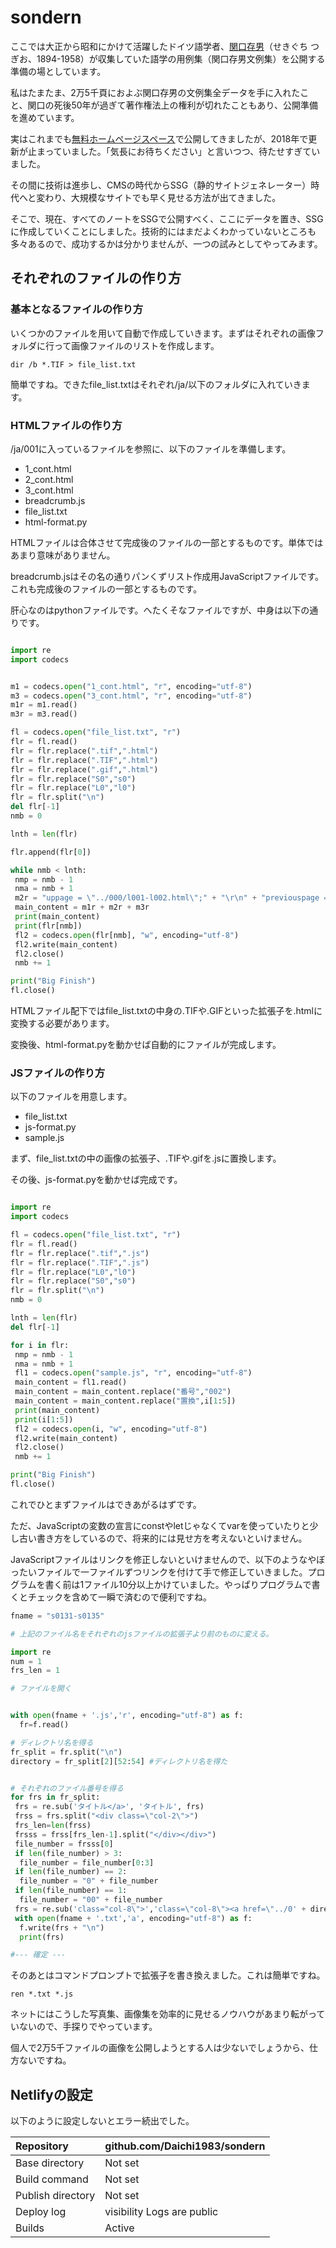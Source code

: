 # sondern
ここでは大正から昭和にかけて活躍したドイツ語学者、[関口存男](https://ja.wikipedia.org/wiki/%E9%96%A2%E5%8F%A3%E5%AD%98%E7%94%B7)（せきぐち つぎお、1894-1958）が収集していた語学の用例集（関口存男文例集）を公開する準備の場としています。

私はたまたま、2万5千頁におよぶ関口存男の文例集全データを手に入れたこと、関口の死後50年が過ぎて著作権法上の権利が切れたこともあり、公開準備を進めています。

実はこれまでも[無料ホームページスペース](http://sondern.starfree.jp/)で公開してきましたが、2018年で更新が止まっていました。「気長にお待ちください」と言いつつ、待たせすぎていました。

その間に技術は進歩し、CMSの時代からSSG（静的サイトジェネレーター）時代へと変わり、大規模なサイトでも早く見せる方法が出てきました。

そこで、現在、すべてのノートをSSGで公開すべく、ここにデータを置き、SSGに作成していくことにしました。技術的にはまだよくわかっていないところも多々あるので、成功するかは分かりませんが、一つの試みとしてやってみます。

## それぞれのファイルの作り方

### 基本となるファイルの作り方

いくつかのファイルを用いて自動で作成していきます。まずはそれぞれの画像フォルダに行って画像ファイルのリストを作成します。

```
dir /b *.TIF > file_list.txt
```

簡単ですね。できたfile_list.txtはそれぞれ/ja/以下のフォルダに入れていきます。

### HTMLファイルの作り方

/ja/001に入っているファイルを参照に、以下のファイルを準備します。

* 1_cont.html
* 2_cont.html
* 3_cont.html
* breadcrumb.js
* file_list.txt
* html-format.py

HTMLファイルは合体させて完成後のファイルの一部とするものです。単体ではあまり意味がありません。

breadcrumb.jsはその名の通りパンくずリスト作成用JavaScriptファイルです。これも完成後のファイルの一部とするものです。

肝心なのはpythonファイルです。へたくそなファイルですが、中身は以下の通りです。

```python:html-format.py

import re
import codecs


m1 = codecs.open("1_cont.html", "r", encoding="utf-8")
m3 = codecs.open("3_cont.html", "r", encoding="utf-8")
m1r = m1.read()
m3r = m3.read()

fl = codecs.open("file_list.txt", "r")
flr = fl.read()
flr = flr.replace(".tif",".html")
flr = flr.replace(".TIF",".html")
flr = flr.replace(".gif",".html")
flr = flr.replace("S0","s0")
flr = flr.replace("L0","l0")
flr = flr.split("\n")
del flr[-1]
nmb = 0

lnth = len(flr)

flr.append(flr[0])

while nmb < lnth:
 nmp = nmb - 1
 nma = nmb + 1
 m2r = "uppage = \"../000/l001-l002.html\";" + "\r\n" + "previouspage = \"" + flr[nmp] + "\";" + "\r\n" + "nextpage = \"" + flr[nma] + "\";" + "\n"
 main_content = m1r + m2r + m3r
 print(main_content)
 print(flr[nmb])
 fl2 = codecs.open(flr[nmb], "w", encoding="utf-8")
 fl2.write(main_content)
 fl2.close()
 nmb += 1

print("Big Finish")
fl.close()

```

HTMLファイル配下ではfile_list.txtの中身の.TIFや.GIFといった拡張子を.htmlに変換する必要があります。

変換後、html-format.pyを動かせば自動的にファイルが完成します。

### JSファイルの作り方

以下のファイルを用意します。

* file_list.txt
* js-format.py
* sample.js

まず、file_list.txtの中の画像の拡張子、.TIFや.gifを.jsに置換します。

その後、js-format.pyを動かせば完成です。

```python:js-format.py

import re
import codecs

fl = codecs.open("file_list.txt", "r")
flr = fl.read()
flr = flr.replace(".tif",".js")
flr = flr.replace(".TIF",".js")
flr = flr.replace("L0","l0")
flr = flr.replace("S0","s0")
flr = flr.split("\n")
nmb = 0

lnth = len(flr)
del flr[-1]

for i in flr:
 nmp = nmb - 1
 nma = nmb + 1
 fl1 = codecs.open("sample.js", "r", encoding="utf-8")
 main_content = fl1.read()
 main_content = main_content.replace("番号","002")
 main_content = main_content.replace("置換",i[1:5])
 print(main_content)
 print(i[1:5])
 fl2 = codecs.open(i, "w", encoding="utf-8")
 fl2.write(main_content)
 fl2.close()
 nmb += 1

print("Big Finish")
fl.close()

```

これでひとまずファイルはできあがるはずです。

ただ、JavaScriptの変数の宣言にconstやletじゃなくてvarを使っていたりと少し古い書き方をしているので、将来的には見せ方を考えないといけません。

JavaScriptファイルはリンクを修正しないといけませんので、以下のようなやぼったいファイルで一ファイルずつリンクを付けて手で修正していきました。プログラムを書く前は1ファイル10分以上かけていました。やっぱりプログラムで書くとチェックを含めて一瞬で済むので便利ですね。

```python
fname = "s0131-s0135"

# 上記のファイル名をそれぞれのjsファイルの拡張子より前のものに変える。

import re
num = 1
frs_len = 1

# ファイルを開く


with open(fname + '.js','r', encoding="utf-8") as f:
  fr=f.read()

# ディレクトリ名を得る
fr_split = fr.split("\n")
directory = fr_split[2][52:54] #ディレクトリ名を得た


# それぞれのファイル番号を得る
for frs in fr_split:
 frs = re.sub('タイトル</a>', 'タイトル', frs)
 frss = frs.split("<div class=\"col-2\">")
 frs_len=len(frss)
 frsss = frss[frs_len-1].split("</div></div>")
 file_number = frsss[0]
 if len(file_number) > 3:
  file_number = file_number[0:3]
 if len(file_number) == 2:
  file_number = "0" + file_number
 if len(file_number) == 1:
  file_number = "00" + file_number
 frs = re.sub('class="col-8\">','class=\"col-8\"><a href=\"../0' + directory + '/s0' + file_number + '.html\">', frs)
 with open(fname + '.txt','a', encoding="utf-8") as f:
  f.write(frs + "\n")
  print(frs)

#--- 確定 ---
```

そのあとはコマンドプロンプトで拡張子を書き換えました。これは簡単ですね。

```
ren *.txt *.js
```

ネットにはこうした写真集、画像集を効率的に見せるノウハウがあまり転がっていないので、手探りでやっています。

個人で2万5千ファイルの画像を公開しようとする人は少ないでしょうから、仕方ないですね。

## Netlifyの設定

以下のように設定しないとエラー続出でした。

| Repository | github.com/Daichi1983/sondern |
|:---|:---|
|Base directory |Not set |
|Build command |Not set |
|Publish directory |Not set |
|Deploy log |visibility Logs are public |
|Builds |Active |
